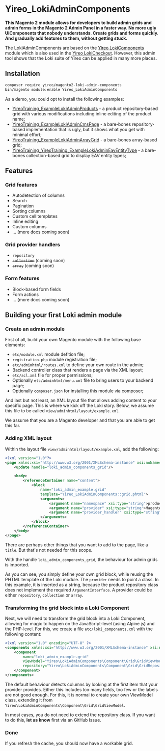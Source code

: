 # Yireo_LokiAdminComponents

**This Magento 2 module allows for developers to build admin grids and admin forms in the Magento 2 Admin Panel in
a faster way. No more ugly UiComponents that nobody understands. Create grids and forms quickly. And gradually add
features to them, without getting stuck.**

The LokiAdminComponents are based on the [Yireo LokiComponents](https://github.com/yireo/Yireo_LokiComponents)
module which is also used in the [Yireo LokiCheckout](https://loki-checkout.com/). However, this admin tool shows
that the Loki suite of Yireo can be applied in many more places.

## Installation
```bash
composer require yireo/magento2-loki-admin-components
bin/magento module:enable Yireo_LokiAdminComponents
```

As a demo, you could opt to install the following examples:

- [YireoTraining_ExampleLokiAdminProducts](https://github.com/yireo-training/YireoTraining_ExampleLokiAdminProducts) - a product repository-based grid with various modifications including inline editing of the product name; 
- [YireoTraining_ExampleLokiAdminCmsPage](https://github.com/yireo-training/YireoTraining_ExampleLokiAdminCmsPage) - a bare-bones repository-based implementation that is ugly, but it shows what you get with minimal effort;
- [YireoTraining_ExampleLokiAdminArrayGrid](https://github.com/yireo-training/YireoTraining_ExampleLokiAdminArrayGrid) - a bare-bones array-based grid;
- [YireoTraining_YireoTraining_ExampleLokiAdminEavEntityType](https://github.com/yireo-training/YireoTraining_YireoTraining_ExampleLokiAdminEavEntityType) - a bare-bones collection-based grid to display EAV entity types;

## Features

### Grid features
- Autodetection of columns
- Search
- Pagination
- Sorting columns
- Custom cell templates
- Inline editing
- Custom columns
- ... (more docs coming soon)

### Grid provider handlers
- `repository`
- ~~`collection`~~ (coming soon)
- ~~`array`~~ (coming soon)

### Form features
- Block-based form fields
- Form actions
- ... (more docs coming soon)

## Building your first Loki admin module

### Create an admin module
First of all, build your own Magento module with the following base elements:

- `etc/module.xml` module defition file;
- `registration.php` module registration file;
- `etc/adminhtml/routes.xml` to define your own route in the admin;
- Backend controller class that renders a page via the XML layout;
- `etc/acl.xml` file for proper permissions;
- Optionally `etc/adminhtml/menu.xml` file to bring users to your backend page;
- Optionally `composer.json` for installing this module via composer;

And last but not least, an XML layout file that allows adding content to your specific page. This is where we kick
off the Loki story. Below, we assume this file to be called `view/adminhtml/layout/example.xml`.

We assume that you are a Magento developer and that you are able to get this far.

### Adding XML layout
Within the layout file `view/adminhtml/layout/example.xml`, add the following:

```xml
<?xml version="1.0"?>
<page xmlns:xsi="http://www.w3.org/2001/XMLSchema-instance" xsi:noNamespaceSchemaLocation="urn:magento:module:View/Layout:etc/page_configuration.xsd">
    <update handle="loki_admin_components_grid"/>

    <body>
        <referenceContainer name="content">
            <block
                name="loki_admin_example.grid"
                template="Yireo_LokiAdminComponents::grid.phtml">
                <arguments>
                    <argument name="namespace" xsi:type="string">product_listing</argument>
                    <argument name="provider" xsi:type="string">Magento\Catalog\Api\ProductRepositoryInterface</argument>
                    <argument name="provider_handler" xsi:type="string">repository</argument>
                </arguments>
            </block>
        </referenceContainer>
    </body>
</page>
```

There are perhaps other things that you want to add to the page, like a `title`. But that's not needed for this scope.

With the handle `loki_admin_components_grid`, the behaviour for admin grids is imported.

As you can see, you simply define your own grid block, while reusing the PHTML template of the Loki module. The `provider` needs to point
a class. In this example, it is inserted as a string, because the product repository class does not implement the required
`ArgumentInterface`. A provider could be either `repository`, `collection` or `array`.

### Transforming the grid block into a Loki Component
Next, we will need to transform the grid block into a Loki Component, allowing for magic to happen on the JavaScript-level (using
Alpine.js) and the PHP-level. For this, we create a file `etc/loki_components.xml` with the following content:

```xml
<?xml version="1.0" encoding="UTF-8" ?>
<components xmlns:xsi="http://www.w3.org/2001/XMLSchema-instance" xsi:noNamespaceSchemaLocation="urn:magento:module:Yireo_LokiComponents:etc/loki_components.xsd">
    <component
        name="loki_admin_example.grid"
        viewModel="Yireo\LokiAdminComponents\Component\Grid\GridViewModel"
        repository="Yireo\LokiAdminComponents\Component\Grid\GridRepository">
    </component>
</components>
```

The default behaviour detects columns by looking at the first item that your provider provides. Either this includes too many fields, too few or the labels are
not good enough. For this, it is normal to create your own ViewModel class, extending it from `Yireo\LokiAdminComponents\Component\Grid\GridViewModel`. 

In most cases, you do not need to extend the repository class. If you want to do this, **let us know** first via an GitHub Issue.

### Done
If you refresh the cache, you should now have a workable grid.

